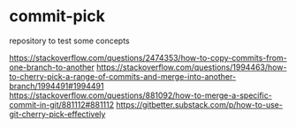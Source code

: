 # commit-pick
repository to test some concepts

https://stackoverflow.com/questions/2474353/how-to-copy-commits-from-one-branch-to-another
https://stackoverflow.com/questions/1994463/how-to-cherry-pick-a-range-of-commits-and-merge-into-another-branch/1994491#1994491
https://stackoverflow.com/questions/881092/how-to-merge-a-specific-commit-in-git/881112#881112
https://gitbetter.substack.com/p/how-to-use-git-cherry-pick-effectively

